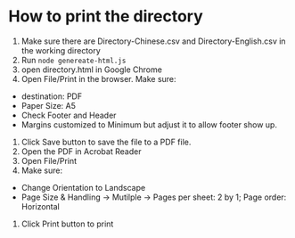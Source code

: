 # How to print the directory
1. Make sure there are Directory-Chinese.csv and Directory-English.csv in the working directory
1. Run `node genereate-html.js`
1. open directory.html in Google Chrome
1. Open File/Print in the browser. Make sure:
  - destination: PDF
  - Paper Size: A5
  - Check Footer and Header
  - Margins customized to Minimum but adjust it to allow footer show up.
1. Click Save button to save the file to a PDF file.
1. Open the PDF in Acrobat Reader
1. Open File/Print
1. Make sure:
  - Change Orientation to Landscape
  - Page Size & Handling -> Mutilple -> Pages per sheet: 2 by 1; Page order: Horizontal
1. Click Print button to print
  
